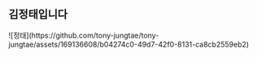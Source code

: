 <h2>김정태입니다</h2>
![정태](https://github.com/tony-jungtae/tony-jungtae/assets/169136608/b04274c0-49d7-42f0-8131-ca8cb2559eb2)

